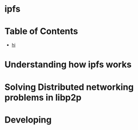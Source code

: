 # ipfs <!-- omit in toc -->

# Table of Contents <!-- omit in toc -->

- [hi](#hi)

# Understanding how ipfs works

# Solving Distributed networking problems in libp2p

# Developing 
